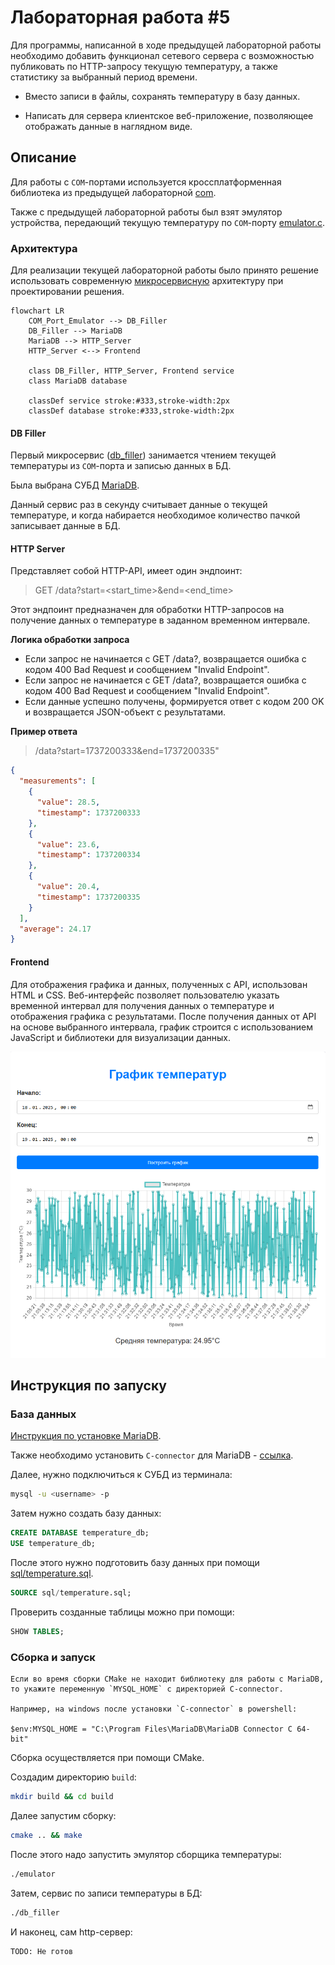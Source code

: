 # Лабораторная работа #5
Для программы, написанной в ходе предыдущей лабораторной работы необходимо добавить функционал сетевого сервера с возможностью публиковать по HTTP-запросу текущую температуру, а также статистику за выбранный период времени.

- Вместо записи в файлы, сохранять температуру в базу данных.

- Написать для сервера клиентское веб-приложение, позволяющее отображать данные в наглядном виде.

## Описание
Для работы с `COM`-портами используется кроссплатформенная библиотека из предыдущей лабораторной [com](include/com.h).

Также с предыдущей лабораторной работы был взят эмулятор устройства, передающий текущую температуру по `COM`-порту [emulator.c](emulator.c).


### Архитектура
Для реализации текущей лабораторной работы было принято решение использовать современную [микросервисную](https://en.wikipedia.org/wiki/Microservices) архитектуру при проектировании решения.
```mermaid
flowchart LR
    COM_Port_Emulator --> DB_Filler
    DB_Filler --> MariaDB
    MariaDB --> HTTP_Server
    HTTP_Server <--> Frontend

    class DB_Filler, HTTP_Server, Frontend service
    class MariaDB database

    classDef service stroke:#333,stroke-width:2px
    classDef database stroke:#333,stroke-width:2px
```


#### DB Filler
Первый микросервис ([db_filler](db_filler.c)) занимается чтением текущей температуры из `COM`-порта и записью данных в БД.

Была выбрана СУБД [MariaDB](https://mariadb.org/).

Данный сервис раз в секунду считывает данные о текущей температуре, и когда набирается необходимое количество пачкой записывает данные в БД.

#### HTTP Server
Представляет собой HTTP-API, имеет один эндпоинт:
> GET /data?start=<start_time>&end=<end_time>

Этот эндпоинт предназначен для обработки HTTP-запросов на получение данных о температуре в заданном временном интервале.

**Логика обработки запроса**

- Если запрос не начинается с GET /data?, возвращается ошибка с кодом 400 Bad Request и сообщением "Invalid Endpoint".
- Если запрос не начинается с GET /data?, возвращается ошибка с кодом 400 Bad Request и сообщением "Invalid Endpoint".
- Если данные успешно получены, формируется ответ с кодом 200 OK и возвращается JSON-объект с результатами.

**Пример ответа**
> /data?start=1737200333&end=1737200335"
```json
{
  "measurements": [
    {
      "value": 28.5,
      "timestamp": 1737200333
    },
    {
      "value": 23.6,
      "timestamp": 1737200334
    },
    {
      "value": 20.4,
      "timestamp": 1737200335
    }
  ],
  "average": 24.17
}
```

#### Frontend
Для отображения графика и данных, полученных с API, использован HTML и CSS. 
Веб-интерфейс позволяет пользователю указать временной интервал для получения данных о температуре и отображения графика с 
результатами. 
После получения данных от API на основе выбранного интервала, график строится с использованием JavaScript и 
библиотеки для визуализации данных.

![frontend](frontend/frontend.png)

## Инструкция по запуску

### База данных
[Инструкция по установке MariaDB](https://mariadb.com/kb/en/binary-packages/).

Также необходимо установить `C-connector` для MariaDB - [ссылка](https://mariadb.com/docs/server/connect/programming-languages/c/install/).

Далее, нужно подключиться к СУБД из терминала:
```sh
mysql -u <username> -p
```

Затем нужно создать базу данных:
```sql
CREATE DATABASE temperature_db;
USE temperature_db;
```

После этого нужно подготовить базу данных при помощи [sql/temperature.sql](sql/temperature.sql).
```sql
SOURCE sql/temperature.sql;
```

Проверить созданные таблицы можно при помощи:
```sql
SHOW TABLES;
```

### Сборка и запуск
```
Если во время сборки СMake не находит библиотеку для работы с MariaDB, то укажите переменную `MYSQL_HOME` с директорией C-connector.

Например, на windows после установки `C-connector` в powershell:

$env:MYSQL_HOME = "C:\Program Files\MariaDB\MariaDB Connector C 64-bit"
```

Сборка осуществляется при помощи CMake.

Создадим директорию `build`:
```sh
mkdir build && cd build
```

Далее запустим сборку:
```sh
cmake .. && make
```

После этого надо запустить эмулятор сборщика температуры:
```sh
./emulator
```

Затем, сервис по записи температуры в БД:
```sh
./db_filler
```

И наконец, сам http-сервер:
```sh
TODO: Не готов
```

